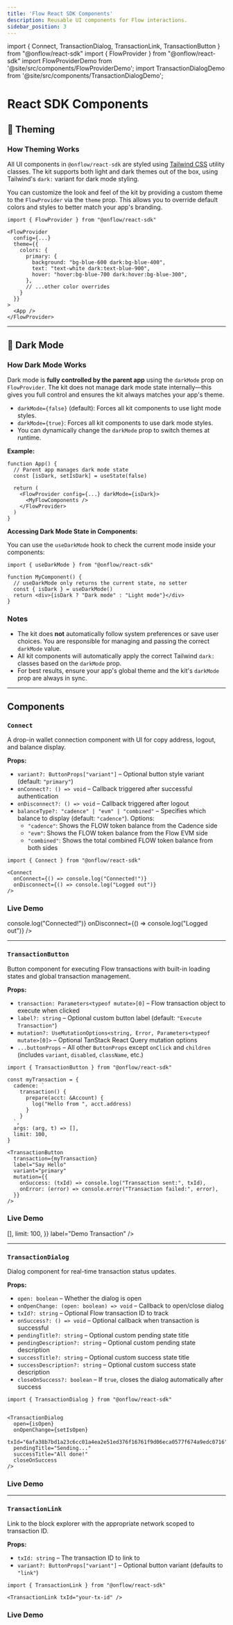 ```yaml
---
title: 'Flow React SDK Components'
description: Reusable UI components for Flow interactions.
sidebar_position: 3
---
```


import { Connect, TransactionDialog, TransactionLink, TransactionButton } from "@onflow/react-sdk"
import { FlowProvider } from "@onflow/react-sdk"
import FlowProviderDemo from '@site/src/components/FlowProviderDemo';
import TransactionDialogDemo from '@site/src/components/TransactionDialogDemo';

# React SDK Components

## 🎨 Theming

### How Theming Works

All UI components in `@onflow/react-sdk` are styled using [Tailwind CSS](https://tailwindcss.com/) utility classes. The kit supports both light and dark themes out of the box, using Tailwind's `dark:` variant for dark mode styling.

You can customize the look and feel of the kit by providing a custom theme to the `FlowProvider` via the `theme` prop. This allows you to override default colors and styles to better match your app's branding.

```tsx
import { FlowProvider } from "@onflow/react-sdk"

<FlowProvider
  config={...}
  theme={{
    colors: {
      primary: {
        background: "bg-blue-600 dark:bg-blue-400",
        text: "text-white dark:text-blue-900",
        hover: "hover:bg-blue-700 dark:hover:bg-blue-300",
      },
      // ...other color overrides
    }
  }}
>
  <App />
</FlowProvider>
```

---

## 🌙 Dark Mode

### How Dark Mode Works

Dark mode is **fully controlled by the parent app** using the `darkMode` prop on `FlowProvider`. The kit does not manage dark mode state internally—this gives you full control and ensures the kit always matches your app's theme.

- `darkMode={false}` (default): Forces all kit components to use light mode styles.
- `darkMode={true}`: Forces all kit components to use dark mode styles.
- You can dynamically change the `darkMode` prop to switch themes at runtime.

**Example:**

```tsx
function App() {
  // Parent app manages dark mode state
  const [isDark, setIsDark] = useState(false)

  return (
    <FlowProvider config={...} darkMode={isDark}>
      <MyFlowComponents />
    </FlowProvider>
  )
}
```

**Accessing Dark Mode State in Components:**

You can use the `useDarkMode` hook to check the current mode inside your components:

```tsx
import { useDarkMode } from "@onflow/react-sdk"

function MyComponent() {
  // useDarkMode only returns the current state, no setter
  const { isDark } = useDarkMode()
  return <div>{isDark ? "Dark mode" : "Light mode"}</div>
}
```

### Notes

- The kit does **not** automatically follow system preferences or save user choices. You are responsible for managing and passing the correct `darkMode` value.
- All kit components will automatically apply the correct Tailwind `dark:` classes based on the `darkMode` prop.
- For best results, ensure your app's global theme and the kit's `darkMode` prop are always in sync.

---

## Components

### `Connect`

A drop-in wallet connection component with UI for copy address, logout, and balance display.

**Props:**

- `variant?: ButtonProps["variant"]` – Optional button style variant (default: `"primary"`)
- `onConnect?: () => void` – Callback triggered after successful authentication
- `onDisconnect?: () => void` – Callback triggered after logout
- `balanceType?: "cadence" | "evm" | "combined"` – Specifies which balance to display (default: `"cadence"`). Options:
  - `"cadence"`: Shows the FLOW token balance from the Cadence side
  - `"evm"`: Shows the FLOW token balance from the Flow EVM side
  - `"combined"`: Shows the total combined FLOW token balance from both sides

```tsx
import { Connect } from "@onflow/react-sdk"

<Connect
  onConnect={() => console.log("Connected!")}
  onDisconnect={() => console.log("Logged out")}
/>
```

### Live Demo

<FlowProviderDemo>
  <Connect
    onConnect={() => console.log("Connected!")}
    onDisconnect={() => console.log("Logged out")}
  />
</FlowProviderDemo>

---

### `TransactionButton`

Button component for executing Flow transactions with built-in loading states and global transaction management.

**Props:**

- `transaction: Parameters<typeof mutate>[0]` – Flow transaction object to execute when clicked
- `label?: string` – Optional custom button label (default: `"Execute Transaction"`)
- `mutation?: UseMutationOptions<string, Error, Parameters<typeof mutate>[0]>` – Optional TanStack React Query mutation options
- `...buttonProps` – All other `ButtonProps` except `onClick` and `children` (includes `variant`, `disabled`, `className`, etc.)

```tsx
import { TransactionButton } from "@onflow/react-sdk"

const myTransaction = {
  cadence: `
    transaction() {
      prepare(acct: &Account) {
        log("Hello from ", acct.address)
      }
    }
  `,
  args: (arg, t) => [],
  limit: 100,
}

<TransactionButton
  transaction={myTransaction}
  label="Say Hello"
  variant="primary"
  mutation={{
    onSuccess: (txId) => console.log("Transaction sent:", txId),
    onError: (error) => console.error("Transaction failed:", error),
  }}
/>
```

### Live Demo

<FlowProviderDemo>
  <TransactionButton
    transaction={{
      cadence: `transaction() { prepare(acct: &Account) { log("Demo transaction") } }`,
      args: (arg, t) => [],
      limit: 100,
    }}
    label="Demo Transaction"
  />
</FlowProviderDemo>

---

### `TransactionDialog`

Dialog component for real-time transaction status updates.

**Props:**

- `open: boolean` – Whether the dialog is open
- `onOpenChange: (open: boolean) => void` – Callback to open/close dialog
- `txId?: string` – Optional Flow transaction ID to track
- `onSuccess?: () => void` – Optional callback when transaction is successful
- `pendingTitle?: string` – Optional custom pending state title
- `pendingDescription?: string` – Optional custom pending state description
- `successTitle?: string` – Optional custom success state title
- `successDescription?: string` – Optional custom success state description
- `closeOnSuccess?: boolean` – If `true`, closes the dialog automatically after success

```tsx
import { TransactionDialog } from "@onflow/react-sdk"


<TransactionDialog
  open={isOpen}
  onOpenChange={setIsOpen}
  txId="6afa38b7bd1a23c6cc01a4ea2e51ed376f16761f9d06eca0577f674a9edc0716"
  pendingTitle="Sending..."
  successTitle="All done!"
  closeOnSuccess
/>
```

### Live Demo

<TransactionDialogDemo />

---

### `TransactionLink`

Link to the block explorer with the appropriate network scoped to transaction ID.

**Props:**

- `txId: string` – The transaction ID to link to
- `variant?: ButtonProps["variant"]` – Optional button variant (defaults to `"link"`)

```tsx
import { TransactionLink } from "@onflow/react-sdk"

<TransactionLink txId="your-tx-id" />
```

### Live Demo

<FlowProviderDemo>
  <TransactionLink
    txId="0x1234567890abcdef"
    variant="primary"
  />
</FlowProviderDemo>
